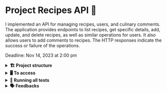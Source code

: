 # Project Recipes API 🥗

I implemented an API for managing recipes, users, and culinary comments. The application provides endpoints to list recipes, get specific details, add, update, and delete recipes, as well as similar operations for users. It also allows users to add comments to recipes. The HTTP responses indicate the success or failure of the operations.

Deadline: Nov 14, 2023 at 2:00 pm

<details>
  <summary><strong>🏗 Project structure</strong></summary><br />

The files that were changed during the development of the endpoints were:

- `RecipeController.cs`: Implementation of GET, POST, PUT and DELETE endpoints related to recipes.
- `UserController.cs`: Implementation of GET, POST, PUT and DELETE endpoints related to users.
- `CommentController.cs`: Implementation of the POST endpoint related to comments.

</details>

<details>
  <summary><strong>🖥️ To access</strong></summary><br />

1 - Clone the repository:
`git clone git@github.com:VicSales28/project-recipes-api.git`

2 - Go to the repository folder you just cloned:
`cd csharp-029-csharp-projeto-api-de-receitas`

3 - Install dependencies:
- Go to the src/ folder.
- Run the command: `dotnet restore`

</details>

<details>
  <summary><strong>🧪 Running all tests</strong></summary><br />
  
To run the tests with .NET, run the command inside your project directory src/:

`dotnet test`

</details>

<details>
  <summary><strong>🗣 Feedbacks</strong></summary><br />
  
_Give me feedbacks, I'm open to new ideas_ 😉

</details>

